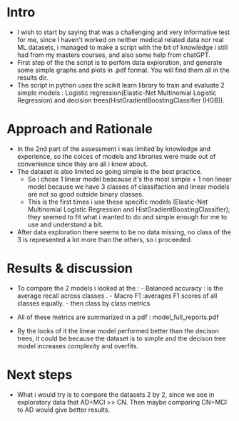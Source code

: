 # Intro
- I wish to start by saying that was a challenging and very informative test for me, since I haven't worked on neither medical related data nor real ML datasets, i managed to make a script with the bit of knowledge i still had from my masters courses, and also some help from chatGPT.
- First step of the the script is to perfom data exploration, and generate some simple graphs and plots in .pdf format. You will find them all in the results dir.
- The script in python uses the scikit learn library to train and evaluate 2 simple models : Logistic regression(Elastic-Net Multinomial Logistic Regression) and decision trees(HistGradientBoostingClassifier (HGB)).

# Approach and Rationale
- In the 2nd part of the assessment i was limited by knowledge and experience, so the coices of models and libraries were made out of convenience since they are all i know about.
- The dataset is also limited so going simple is the best practice.
  - So i chose 1 linear model beacause it's the most simple + 1 non linear model because we have 3 classes of classifaction and linear models are not so good outside binary classes.
  - This is the first times i use these specific models (Elastic-Net Multinomial Logistic Regression and HistGradientBoostingClassifier); they seemed to fit what i wanted to do and simple enough for me to use and understand a bit.
- After data exploration there seems to be no data missing, no class of the 3 is represented a lot more than the others, so i proceeded.

# Results & discussion
- To compare the 2 models i looked at the :
      - Balanced accuracy : is the average recall across classes .
      - Macro F1 :averages F1 scores of all classes equally.
      - then class by class metrics
- All of these metrics are summarized  in a pdf : model_full_reports.pdf

- By the looks of it the linear model performed better than the decison trees, it could be because the dataset is to simple and the decison tree model increases complexity and overfits.
  
# Next steps
- What i would try is to compare the datasets 2 by 2, since we see in exploratory data that AD+MCI >> CN. Then maybe comparing CN+MCI to AD would give better results.

